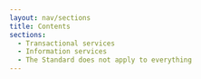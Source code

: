 ```yaml
---
layout: nav/sections
title: Contents
sections:
  - Transactional services
  - Information services
  - The Standard does not apply to everything
---
```

